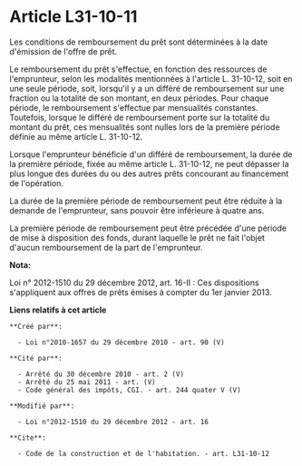 # Article L31-10-11

Les conditions de remboursement du prêt sont déterminées à la date d'émission de l'offre de prêt. 

Le remboursement du prêt s'effectue, en fonction des ressources de l'emprunteur, selon les modalités mentionnées à l'article
L. 31-10-12, soit en une seule période, soit, lorsqu'il y a un différé de remboursement sur une fraction ou la totalité de
son montant, en deux périodes. Pour chaque période, le remboursement s'effectue par mensualités constantes. Toutefois,
lorsque le différé de remboursement porte sur la totalité du montant du prêt, ces mensualités sont nulles lors de la première
période définie au même article L. 31-10-12. 

Lorsque l'emprunteur bénéficie d'un différé de remboursement, la durée de la première période, fixée au même article L.
31-10-12, ne peut dépasser la plus longue des durées du ou des autres prêts concourant au financement de l'opération. 

La durée de la première période de remboursement peut être réduite à la demande de l'emprunteur, sans pouvoir être inférieure
à quatre ans. 

La première période de remboursement peut être précédée d'une période de mise à disposition des fonds, durant laquelle le
prêt ne fait l'objet d'aucun remboursement de la part de l'emprunteur.

**Nota:**

Loi n° 2012-1510 du 29 décembre 2012, art. 16-II : Ces dispositions s'appliquent aux offres de prêts émises à compter du 1er
janvier 2013.

**Liens relatifs à cet article**

	**Créé par**:

	  - Loi n°2010-1657 du 29 décembre 2010 - art. 90 (V)

	**Cité par**:

	  - Arrêté du 30 décembre 2010 - art. 2 (V)
	  - Arrêté du 25 mai 2011 - art. (V)
	  - Code général des impôts, CGI. - art. 244 quater V (V)

	**Modifié par**:

	  - Loi n°2012-1510 du 29 décembre 2012 - art. 16

	**Cite**:

	  - Code de la construction et de l'habitation. - art. L31-10-12
